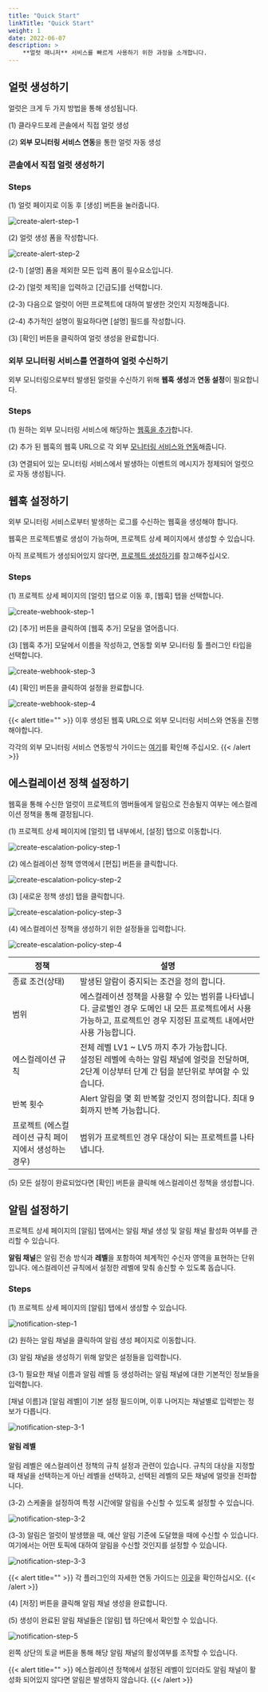 ```yaml
---
title: "Quick Start"
linkTitle: "Quick Start"
weight: 1
date: 2022-06-07
description: >
    **얼럿 매니저** 서비스를 빠르게 사용하기 위한 과정을 소개합니다.
---
```


## 얼럿 생성하기

얼럿은 크게 두 가지 방법을 통해 생성됩니다.

(1) 클라우드포레 콘솔에서 직접 얼럿 생성

(2) **외부 모니터링 서비스 연동**을 통한 얼럿 자동 생성

### 콘솔에서 직접 얼럿 생성하기

### Steps

(1) 얼럿 페이지로 이동 후 [생성] 버튼을 눌러줍니다.

![create-alert-step-1](/ko/docs/guides/alert-manager/quick-start-img/create-alert-step-1.png)

(2) 얼럿 생성 폼을 작성합니다.

![create-alert-step-2](/ko/docs/guides/alert-manager/quick-start-img/create-alert-step-2.png)

(2-1) [설명] 폼을 제외한 모든 입력 폼이 필수요소입니다.

(2-2) [얼럿 제목]을 입력하고 [긴급도]를 선택합니다.

(2-3) 다음으로 얼럿이 어떤 프로젝트에 대하여 발생한 것인지 지정해줍니다.

(2-4) 추가적인 설명이 필요하다면 [설명] 필드를 작성합니다.

(3) [확인] 버튼을 클릭하여 얼럿 생성을 완료합니다.

### 외부 모니터링 서비스를 연결하여 얼럿 수신하기

외부 모니터링으로부터 발생된 얼럿을 수신하기 위해 **웹훅** **생성**과 **연동 설정**이 필요합니다.

### Steps

(1) 원하는 외부 모니터링 서비스에 해당하는 [웹훅을 추가](/ko/docs/guides/alert-manager/quick-start/#웹훅-설정하기)합니다.  

(2) 추가 된 웹훅의 웹훅 URL으로 각 외부 [모니터링 서비스와 연동](/ko/docs/guides/plugins/alert-manager-webhook/)해줍니다.

(3) 연결되어 있는 모니터링 서비스에서 발생하는 이벤트의 메시지가 정제되어 얼럿으로 자동 생성됩니다.



## 웹훅 설정하기

외부 모니터링 서비스로부터 발생하는 로그를 수신하는 웹훅을 생성해야 합니다.

웹훅은 프로젝트별로 생성이 가능하며, 프로젝트 상세 페이지에서 생성할 수 있습니다.

아직 프로젝트가 생성되어있지 않다면, [프로젝트 생성하기](/ko/docs/guides/project/project/#프로젝트-생성하기)를 참고해주십시오.

### Steps

(1) 프로젝트 상세 페이지의 [얼럿] 탭으로 이동 후, [웹훅] 탭을 선택합니다.

![create-webhook-step-1](/ko/docs/guides/alert-manager/quick-start-img/create-webhook-step-1,2.png)

(2) [추가] 버튼을 클릭하여 [웹훅 추가] 모달을 열어줍니다.

(3) [웹훅 추가] 모달에서 이름을 작성하고, 연동할 외부 모니터링 툴 플러그인 타입을 선택합니다.

![create-webhook-step-3](/ko/docs/guides/alert-manager/quick-start-img/create-webhook-step-3.png)

(4) [확인] 버튼을 클릭하여 설정을 완료합니다.

![create-webhook-step-4](/ko/docs/guides/alert-manager/quick-start-img/create-webhook-step-4.png)


{{< alert title="" >}}
이후 생성된 웹훅 URL으로 외부 모니터링 서비스와 연동을 진행해야합니다.

각각의 외부 모니터링 서비스 연동방식 가이드는 [여기](/ko/docs/guides/plugins/alert-manager-webhook/)를 확인해 주십시오.
{{< /alert >}}


## 에스컬레이션 정책 설정하기

웹훅을 통해 수신한 얼럿이 프로젝트의 멤버들에게 알림으로 전송될지 여부는 에스컬레이션 정책을 통해 결정됩니다. 

(1) 프로젝트 상세 페이지에 [얼럿] 탭 내부에서, [설정] 탭으로 이동합니다.

![create-escalation-policy-step-1](/ko/docs/guides/alert-manager/quick-start-img/create-escalation-policy-step-1,2.png)

(2) 에스컬레이션 정책 영역에서 [편집] 버튼을 클릭합니다.

![create-escalation-policy-step-2](/ko/docs/guides/alert-manager/quick-start-img/create-escalation-policy-step-1,2.png)

(3) [새로운 정책 생성] 탭을 클릭합니다.

![create-escalation-policy-step-3](/ko/docs/guides/alert-manager/quick-start-img/create-escalation-policy-step-3.png)

(4) 에스컬레이션 정책을 생성하기 위한 설정들을 입력합니다.

![create-escalation-policy-step-4](/ko/docs/guides/alert-manager/quick-start-img/create-escalation-policy-step-4.png)

| 정책                             | 설명                                                                                                |
|--------------------------------|---------------------------------------------------------------------------------------------------|
| 종료 조건(상태)                      | 발생된 알람이 중지되는 조건을 정의 합니다.                                                                          |
| 범위                             | 에스컬레이션 정책을 사용할 수 있는 범위를 나타냅니다. 글로벌인 경우 도메인 내 모든 프로젝트에서 사용 가능하고, 프로젝트인 경우 지정된 프로젝트 내에서만 사용 가능합니다.  |
| 에스컬레이션 규칙                      | 전체 레벨 LV1 ~ LV5 까지 추가 가능합니다. <br/> 설정된 레벨에 속하는 알림 채널에 얼럿을 전달하며, 2단계 이상부터 단계 간 텀을 분단위로 부여할 수 있습니다. |
| 반복 횟수                          | Alert 알림을 몇 회 반복할 것인지 정의합니다. 최대 9회까지 반복 가능합니다.                                                    |
| 프로젝트 (에스컬레이션 규칙 페이지에서 생성하는 경우) | 범위가 프로젝트인 경우 대상이 되는 프로젝트를 나타냅니다.                                                                  |

(5) 모든 설정이 완료되었다면 [확인] 버튼을 클릭해 에스컬레이션 정책을 생성합니다.

## 알림 설정하기

프로젝트 상세 페이지의 [알림] 탭에서는 알림 채널 생성 및 알림 채널 활성화 여부를 관리할 수 있습니다.

**알림 채널**은 알림 전송 방식과 **레벨**을 포함하여 체계적인 수신자 영역을 표현하는 단위입니다. 에스컬레이션 규칙에서 설정한 레벨에 맞춰 송신할 수 있도록 돕습니다.

### Steps

(1) 프로젝트 상세 페이지의 [알림] 탭에서 생성할 수 있습니다.

![notification-step-1](/ko/docs/guides/alert-manager/quick-start-img/notification-step-1,2.png)

(2) 원하는 알림 채널을 클릭하여 알림 생성 페이지로 이동합니다.

(3) 알림 채널을 생성하기 위해 알맞은 설정들을 입력합니다.

(3-1) 필요한 채널 이름과 알림 레벨 등 생성하려는 알림 채널에 대한 기본적인 정보들을 입력합니다.

[채널 이름]과 [알림 레벨]이 기본 설정 필드이며, 이후 나머지는 채널별로 입력받는 정보가 다릅니다.

![notification-step-3-1](/ko/docs/guides/alert-manager/quick-start-img/notification-step-3-1.png)


#### 알림 레벨

알림 레벨은 에스컬레이션 정책의 규칙 설정과 관련이 있습니다. 규칙의 대상을 지정할 때 채널을 선택하는게 아닌 레벨을 선택하고, 선택된 레벨의 모든 채널에 얼럿을 전파합니다.

(3-2) 스케줄을 설정하여 특정 시간에말 알림을 수신할 수 있도록 설정할 수 있습니다.

![notification-step-3-2](/ko/docs/guides/alert-manager/quick-start-img/notification-step-3-2.png)

(3-3) 알림은 얼럿이 발생했을 때, 예산 알림 기준에 도달했을 때에 수신할 수 있습니다. 여기에서는 어떤 토픽에 대하여 알림을 수신할 것인지를 설정할 수 있습니다.

![notification-step-3-3](/ko/docs/guides/alert-manager/quick-start-img/notification-step-3-3.png)

{{< alert title="" >}}
각 플러그인의 자세한 연동 가이드는 [이곳](/ko/docs/guides/plugins/alert-manager-notification/)을 확인하십시오.
{{< /alert >}}

(4) [저장] 버튼을 클릭해 알림 채널 생성을 완료합니다.

(5) 생성이 완료된 알림 채널들은 [알림] 탭 하단에서 확인할 수 있습니다.

![notification-step-5](/ko/docs/guides/alert-manager/quick-start-img/notification-step-5.png)

왼쪽 상단의 토글 버튼을 통해 해당 알림 채널의 활성여부를 조작할 수 있습니다.

{{< alert title="" >}}
에스컬레이션 정책에서 설정된 레벨이 있더라도 알림 채널이 활성화 되어있지 않다면 알림은 발생하지 않습니다.
{{< /alert >}}

